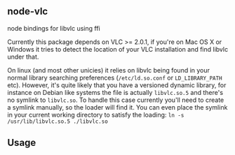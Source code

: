 node-vlc
--------

node bindings for libvlc using ffi

Currently this package depends on VLC >= 2.0.1, if you're on Mac OS X or Windows
it tries to detect the location of your VLC installation and find libvlc under
that.

On linux (and most other unicies) it relies on libvlc being found in your normal
library searching preferences (`/etc/ld.so.conf` or `LD_LIBRARY_PATH` etc).
However, it's quite likely that you have a versioned dynamic library, for
instance on Debian like systems the file is actually `libvlc.so.5` and there's
no symlink to `libvlc.so`. To handle this case currently you'll need to create
a symlink manually, so the loader will find it. You can even place the symlink
in your current working directory to satisfy the loading:
`ln -s /usr/lib/libvlc.so.5 ./libvlc.so`

Usage
-----
